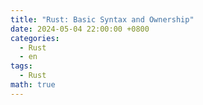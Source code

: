 ```yaml
---
title: "Rust: Basic Syntax and Ownership"
date: 2024-05-04 22:00:00 +0800
categories:
  - Rust
  - en
tags:
  - Rust
math: true
---
```

